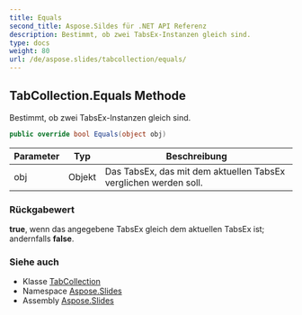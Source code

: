 ```yaml
---  
title: Equals
second_title: Aspose.Sildes für .NET API Referenz  
description: Bestimmt, ob zwei TabsEx-Instanzen gleich sind.
type: docs  
weight: 80  
url: /de/aspose.slides/tabcollection/equals/
---  
```


## TabCollection.Equals Methode  

Bestimmt, ob zwei TabsEx-Instanzen gleich sind.  

```csharp  
public override bool Equals(object obj)  
```  

| Parameter | Typ | Beschreibung |  
| --- | --- | --- |  
| obj | Objekt | Das TabsEx, das mit dem aktuellen TabsEx verglichen werden soll. |  

### Rückgabewert  

**true**, wenn das angegebene TabsEx gleich dem aktuellen TabsEx ist; andernfalls **false**.  

### Siehe auch  

* Klasse [TabCollection](../../tabcollection)  
* Namespace [Aspose.Slides](../../tabcollection)  
* Assembly [Aspose.Slides](../../../)  